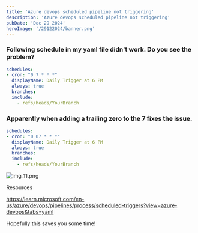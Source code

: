 ```yaml
---
title: 'Azure devops scheduled pipeline not triggering'
description: 'Azure devops scheduled pipeline not triggering'
pubDate: 'Dec 29 2024'
heroImage: '/29122024/banner.png'
---
```


### Following schedule in my yaml file didn't work. Do you see the problem?

```yaml
schedules:
- cron: "0 7 * * *"  
  displayName: Daily Trigger at 6 PM
  always: true        
  branches:
  include:
    - refs/heads/YourBranch
````

### Apparently when adding a trailing zero to the 7 fixes the issue.

```yaml
schedules:
- cron: "0 07 * * *"  
  displayName: Daily Trigger at 6 PM
  always: true        
  branches:
  include:
    - refs/heads/YourBranch
````

![img_11.png](img_11.png)

Resources

https://learn.microsoft.com/en-us/azure/devops/pipelines/process/scheduled-triggers?view=azure-devops&tabs=yaml

Hopefully this saves you some time!